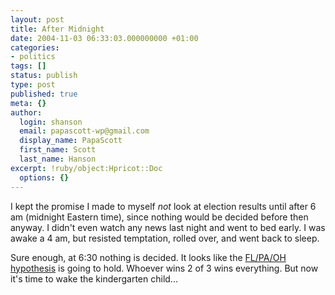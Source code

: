 ```yaml
---
layout: post
title: After Midnight
date: 2004-11-03 06:33:03.000000000 +01:00
categories:
- politics
tags: []
status: publish
type: post
published: true
meta: {}
author:
  login: shanson
  email: papascott-wp@gmail.com
  display_name: PapaScott
  first_name: Scott
  last_name: Hanson
excerpt: !ruby/object:Hpricot::Doc
  options: {}
---
```

<p>I kept the promise I made to myself <em>not</em> look at election results until after 6 am (midnight Eastern time), since nothing would be decided before then anyway. I didn't even watch any news last night and went to bed early. I was awake a 4 am, but resisted temptation, rolled over, and went back to sleep. </p>
<p>Sure enough, at 6:30 nothing is decided. It looks like the <a href="http://www.buzzmachine.com/archives/2004_10_13.html">FL/PA/OH hypothesis</a> is going to hold. Whoever wins 2 of 3 wins everything. But now it's time to wake the kindergarten child...</p>
